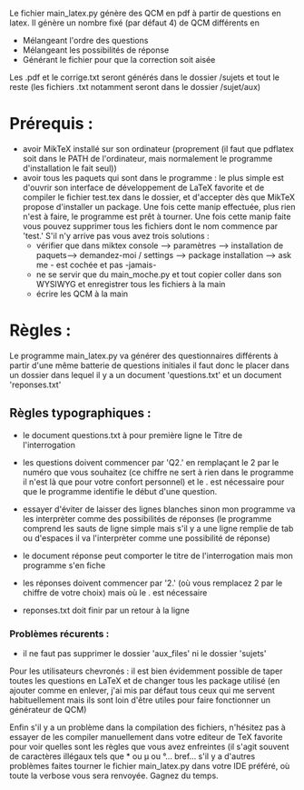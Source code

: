 Le fichier main_latex.py génère des QCM en pdf à partir de questions en latex. Il génère un nombre fixé (par défaut 4) de QCM différents en 
- Mélangeant l'ordre des questions
- Mélangeant les possibilités de réponse
- Générant le fichier pour que la correction soit aisée

Les .pdf et le corrige.txt seront générés dans le dossier /sujets et tout le reste (les fichiers .txt notamment seront dans le dossier /sujet/aux)

# Prérequis : 
- avoir MikTeX installé sur son ordinateur (proprement (il faut que pdflatex soit dans le PATH de l'ordinateur, mais normalement le programme d'installation le fait seul))
- avoir tous les paquets qui sont dans le programme : 
le plus simple est d'ouvrir son interface de développement de LaTeX favorite et de compiler le fichier test.tex dans le dossier, et d'accepter dès que MikTeX propose d'installer un package. Une fois cette manip effectuée, plus rien n'est à faire, le programme est prêt à tourner. Une fois cette manip faite vous pouvez supprimer tous les fichiers dont le nom commence par 'test.' S'il n'y arrive pas vous avez trois solutions :
  - vérifier que dans miktex console --> paramètres --> installation de paquets--> demandez-moi / settings --> package installation --> ask me - est cochée et pas -jamais- 
  - ne se servir que du main_moche.py et tout copier coller dans son WYSIWYG et enregistrer tous les fichiers à la main
  - écrire les QCM à la main

# Règles :
Le programme main_latex.py va générer des questionnaires différents à partir d'une même batterie de questions initiales
il faut donc le placer dans un dossier dans lequel il y a un document 'questions.txt' et un document 'reponses.txt'


## Règles typographiques : 
- le document questions.txt à pour première ligne le Titre de l'interrogation 
- les questions doivent commencer par 'Q2.' en remplaçant le 2 par le numéro que vous souhaitez (ce chiffre ne sert à rien dans le programme il n'est là que pour votre confort personnel) et le . est nécessaire pour que le programme identifie le début d'une question.
- essayer d'éviter de laisser des lignes blanches sinon mon programme va les interprèter comme des possibilités de réponses (le programme comprend les sauts de ligne simple mais s'il y a une ligne remplie de tab ou d'espaces il va l'interprèter comme une possibilité de réponse)

- le document réponse peut comporter le titre de l'interrogation mais mon programme s'en fiche
- les réponses doivent commencer par '2.' (où vous remplacez 2 par le chiffre de votre choix) mais où le . est nécessaire

- reponses.txt doit finir par un retour à la ligne

### Problèmes récurents :
- il ne faut pas supprimer le dossier 'aux_files' ni le dossier 'sujets'


Pour les utilisateurs chevronés : il est bien évidemment possible de taper toutes les questions en LaTeX et de changer tous les package utilisé (en ajouter comme en enlever, j'ai mis par défaut tous ceux qui me servent habituellement mais ils sont loin d'être utiles pour faire fonctionner un générateur de QCM)

Enfin s'il y a un problème dans la compilation des fichiers, n'hésitez pas à essayer de les compiler manuellement dans votre editeur de TeX favorite pour voir quelles sont les règles que vous avez enfreintes (il s'agit souvent de caractères illégaux tels que * ou µ ou °... bref... s'il y a d'autres problèmes faites tourner le fichier main_latex.py dans votre IDE préféré, où toute la verbose vous sera renvoyée. Gagnez du temps. 
